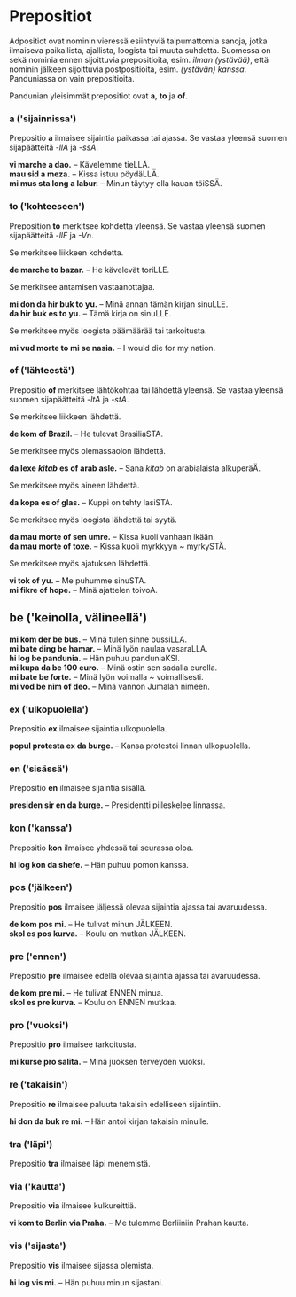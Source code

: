 
# Prepositiot

Adpositiot ovat nominin vieressä esiintyviä taipumattomia sanoja,
jotka ilmaiseva paikallista, ajallista, loogista tai muuta suhdetta.
Suomessa on sekä nominia ennen sijoittuvia prepositioita, esim. *ilman (ystävää)*, että nominin jälkeen sijoittuvia postpositioita, esim. *(ystävän) kanssa*.
Panduniassa on vain prepositioita.

Pandunian yleisimmät prepositiot ovat
**a**, **to**
ja
**of**.

### a ('sijainnissa')

Prepositio
**a**
ilmaisee sijaintia paikassa tai ajassa.
Se vastaa yleensä suomen sijapäätteitä *-llA* ja *-ssA*.

**vi marche a dao.**
– Kävelemme tieLLÄ.  
**mau sid a meza.**
– Kissa istuu pöydäLLÄ.  
**mi mus sta long a labur.**
– Minun täytyy olla kauan töiSSÄ.

### to ('kohteeseen')

Preposition
**to**
merkitsee kohdetta yleensä.
Se vastaa yleensä suomen sijapäätteitä *-llE* ja *-Vn*.

Se merkitsee liikkeen kohdetta.

**de marche to bazar.**
– He kävelevät toriLLE.

Se merkitsee antamisen vastaanottajaa.

**mi don da hir buk to yu.**
– Minä annan tämän kirjan sinuLLE.  
**da hir buk es to yu.**
– Tämä kirja on sinuLLE.

Se merkitsee myös loogista päämäärää tai tarkoitusta.

**mi vud morte to mi se nasia.**
– I would die for my nation.

### of ('lähteestä')

Prepositio
**of**
merkitsee lähtökohtaa tai lähdettä yleensä.
Se vastaa yleensä suomen sijapäätteitä *-ltA* ja *-stA*.

Se merkitsee liikkeen lähdettä.

**de kom of Brazil.**
– He tulevat BrasiliaSTA.

Se merkitsee myös olemassaolon lähdettä.

**da lexe** ***kitab*** **es of arab asle.**
– Sana *kitab* on arabialaista alkuperäÄ.

Se merkitsee myös aineen lähdettä.

**da kopa es of glas.**
– Kuppi on tehty lasiSTA.

Se merkitsee myös loogista lähdettä tai syytä.

**da mau morte of sen umre.**
– Kissa kuoli vanhaan ikään.  
**da mau morte of toxe.**
– Kissa kuoli myrkkyyn ~ myrkySTÄ.

Se merkitsee myös ajatuksen lähdettä.

**vi tok of yu.**
– Me puhumme sinuSTA.  
**mi fikre of hope.**
– Minä ajattelen toivoA.

## be ('keinolla, välineellä')

**mi kom der be bus.**
– Minä tulen sinne bussiLLA.  
**mi bate ding be hamar.**
– Minä lyön naulaa vasaraLLA.  
**hi log be pandunia.**
– Hän puhuu panduniaKSI.  
**mi kupa da be 100 euro.**
– Minä ostin sen sadalla eurolla.  
**mi bate be forte.**
– Minä lyön voimalla ~ voimallisesti.  
**mi vod be nim of deo.**
– Minä vannon Jumalan nimeen.

### ex ('ulkopuolella')

Prepositio
**ex**
ilmaisee sijaintia ulkopuolella.

**popul protesta ex da burge.**
– Kansa protestoi linnan ulkopuolella.

### en ('sisässä')

Prepositio
**en**
ilmaisee sijaintia sisällä.

**presiden sir en da burge.**
– Presidentti piileskelee linnassa.

### kon ('kanssa')

Prepositio
**kon**
ilmaisee yhdessä tai seurassa oloa.

**hi log kon da shefe.**
– Hän puhuu pomon kanssa.

### pos ('jälkeen')

Prepositio
**pos**
ilmaisee jäljessä olevaa sijaintia ajassa tai avaruudessa.

**de kom pos mi.**
– He tulivat minun JÄLKEEN.  
**skol es pos kurva.**
– Koulu on mutkan JÄLKEEN.

### pre ('ennen')

Prepositio
**pre**
ilmaisee edellä olevaa sijaintia ajassa tai avaruudessa.

**de kom pre mi.**
– He tulivat ENNEN minua.  
**skol es pre kurva.**
– Koulu on ENNEN mutkaa.

### pro ('vuoksi')

Prepositio
**pro**
ilmaisee tarkoitusta.

**mi kurse pro salita.**
– Minä juoksen terveyden vuoksi.

### re ('takaisin')

Prepositio
**re**
ilmaisee paluuta takaisin edelliseen sijaintiin.

**hi don da buk re mi.**
– Hän antoi kirjan takaisin minulle.

### tra ('läpi')

Prepositio
**tra**
ilmaisee läpi menemistä.

### via ('kautta')

Prepositio
**via**
ilmaisee kulkureittiä.

**vi kom to Berlin via Praha.**
– Me tulemme Berliiniin Prahan kautta.

### vis ('sijasta')

Prepositio
**vis**
ilmaisee sijassa olemista.

**hi log vis mi.**
– Hän puhuu minun sijastani.
